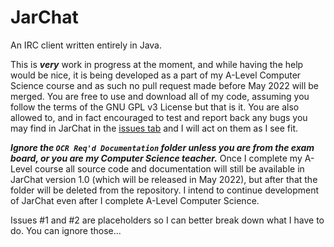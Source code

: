 # JarChat
An IRC client written entirely in Java.

This is ***__very__*** work in progress at the moment, and while having the help would be nice, it is being developed as a part of my A-Level Computer Science course and as such no pull request made before May 2022 will be merged. You are free to use and download all of my code, assuming you follow the terms of the GNU GPL v3 License but that is it. You are also allowed to, and in fact encouraged to test and report back any bugs you may find in JarChat in the [issues tab](https://github.com/SimPilotAdamT/JarChat/issues) and I will act on them as I see fit.

***__Ignore the `OCR Req'd Documentation` folder unless you are from the exam board, or you are my Computer Science teacher.__*** Once I complete my A-Level course all source code and documentation will still be available in JarChat version 1.0 (which will be released in May 2022), but after that the folder will be deleted from the repository. I intend to continue development of JarChat even after I complete A-Level Computer Science.

Issues #1 and #2 are placeholders so I can better break down what I have to do. You can ignore those...
